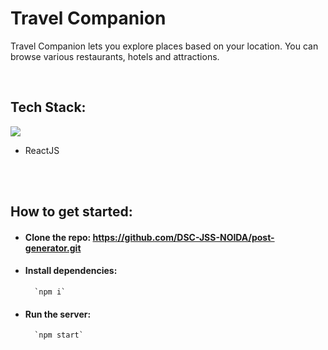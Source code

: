 
# Travel Companion
Travel Companion lets you explore places based on your location. You can browse various restaurants, hotels and attractions.

<br>

## Tech Stack:

<img src="https://img.shields.io/badge/React-20232A?style=for-the-badge&logo=react&logoColor=61DAFB"/>

- ReactJS

<br> 

<br>

## How to get started:

- #### Clone the repo:  https://github.com/DSC-JSS-NOIDA/post-generator.git

- #### Install dependencies:
        `npm i`

- #### Run the server:
        `npm start`

<br>

<!-- ALL-CONTRIBUTORS-LIST:START - Do not remove or modify this section -->
<!-- prettier-ignore-start -->
<!-- markdownlint-disable -->

<!-- markdownlint-enable -->
<!-- prettier-ignore-end -->
<!-- ALL-CONTRIBUTORS-LIST:END -->

<br>

